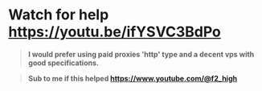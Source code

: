 # Watch for help https://youtu.be/ifYSVC3BdPo

> **I would prefer using paid proxies 'http' type and a decent vps with good specifications.**

> **Sub to me if this helped https://www.youtube.com/@f2_high**
